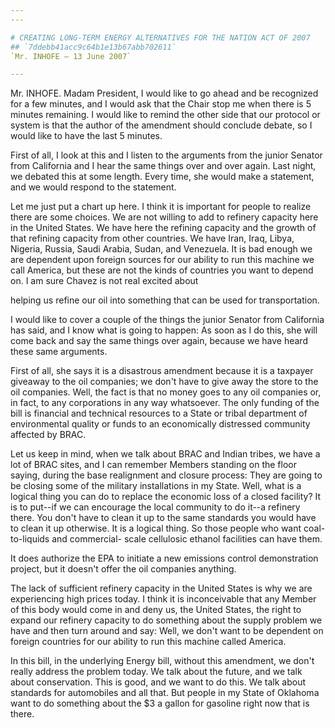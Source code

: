 ```yaml
---
---

# CREATING LONG-TERM ENERGY ALTERNATIVES FOR THE NATION ACT OF 2007
## `7ddebb41acc9c64b1e13b67abb702611`
`Mr. INHOFE — 13 June 2007`

---
```



Mr. INHOFE. Madam President, I would like to go ahead and be 
recognized for a few minutes, and I would ask that the Chair stop me 
when there is 5 minutes remaining. I would like to remind the other 
side that our protocol or system is that the author of the amendment 
should conclude debate, so I would like to have the last 5 minutes.

First of all, I look at this and I listen to the arguments from the 
junior Senator from California and I hear the same things over and over 
again. Last night, we debated this at some length. Every time, she 
would make a statement, and we would respond to the statement.

Let me just put a chart up here. I think it is important for people 
to realize there are some choices. We are not willing to add to 
refinery capacity here in the United States. We have here the refining 
capacity and the growth of that refining capacity from other countries. 
We have Iran, Iraq, Libya, Nigeria, Russia, Saudi Arabia, Sudan, and 
Venezuela. It is bad enough we are dependent upon foreign sources for 
our ability to run this machine we call America, but these are not the 
kinds of countries you want to depend on. I am sure Chavez is not real 
excited about


helping us refine our oil into something that can be used for 
transportation.

I would like to cover a couple of the things the junior Senator from 
California has said, and I know what is going to happen: As soon as I 
do this, she will come back and say the same things over again, because 
we have heard these same arguments.

First of all, she says it is a disastrous amendment because it is a 
taxpayer giveaway to the oil companies; we don't have to give away the 
store to the oil companies. Well, the fact is that no money goes to any 
oil companies or, in fact, to any corporations in any way whatsoever. 
The only funding of the bill is financial and technical resources to a 
State or tribal department of environmental quality or funds to an 
economically distressed community affected by BRAC.

Let us keep in mind, when we talk about BRAC and Indian tribes, we 
have a lot of BRAC sites, and I can remember Members standing on the 
floor saying, during the base realignment and closure process: They are 
going to be closing some of the military installations in my State. 
Well, what is a logical thing you can do to replace the economic loss 
of a closed facility? It is to put--if we can encourage the local 
community to do it--a refinery there. You don't have to clean it up to 
the same standards you would have to clean it up otherwise. It is a 
logical thing. So those people who want coal-to-liquids and commercial-
scale cellulosic ethanol facilities can have them.

It does authorize the EPA to initiate a new emissions control 
demonstration project, but it doesn't offer the oil companies anything.

The lack of sufficient refinery capacity in the United States is why 
we are experiencing high prices today. I think it is inconceivable that 
any Member of this body would come in and deny us, the United States, 
the right to expand our refinery capacity to do something about the 
supply problem we have and then turn around and say: Well, we don't 
want to be dependent on foreign countries for our ability to run this 
machine called America.

In this bill, in the underlying Energy bill, without this amendment, 
we don't really address the problem today. We talk about the future, 
and we talk about conservation. This is good, and we want to do this. 
We talk about standards for automobiles and all that. But people in my 
State of Oklahoma want to do something about the $3 a gallon for 
gasoline right now that is there.